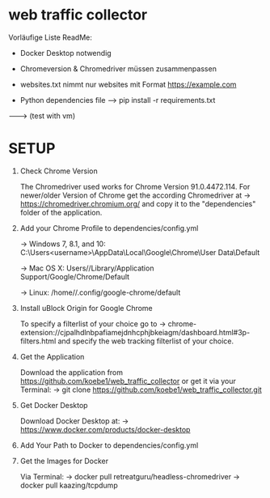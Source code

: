 # web traffic collector

Vorläufige Liste ReadMe:

- Docker Desktop notwendig

- Chromeversion & Chromedriver müssen zusammenpassen

- websites.txt nimmt nur websites mit Format https://example.com

- Python dependencies file --> pip install -r requirements.txt

---> (test with vm)

# SETUP

1. Check Chrome Version

   The Chromedriver used works for Chrome Version 91.0.4472.114.
   For newer/older Version of Chrome get the according Chromedriver at
   -> https://chromedriver.chromium.org/ and copy it to the "dependencies" folder of the application.

2. Add your Chrome Profile to dependencies/config.yml

   -> Windows 7, 8.1, and 10: C:\Users\<username>\AppData\Local\Google\Chrome\User
   Data\Default

   -> Mac OS X: Users/<username>/Library/Application Support/Google/Chrome/Default

   -> Linux: /home/<username>/.config/google-chrome/default

3. Install uBlock Origin for Google Chrome

   To specify a filterlist of your choice go to
   -> chrome-extension://cjpalhdlnbpafiamejdnhcphjbkeiagm/dashboard.html#3p-filters.html and specify the web tracking filterlist of your choice.

4. Get the Application

   Download the application from https://github.com/koebe1/web_traffic_collector or get it via your Terminal:
   -> git clone https://github.com/koebe1/web_traffic_collector.git

5. Get Docker Desktop

   Download Docker Desktop at:
   -> https://www.docker.com/products/docker-desktop

6. Add Your Path to Docker to dependencies/config.yml

7. Get the Images for Docker

   Via Terminal:
   -> docker pull retreatguru/headless-chromedriver
   -> docker pull kaazing/tcpdump
